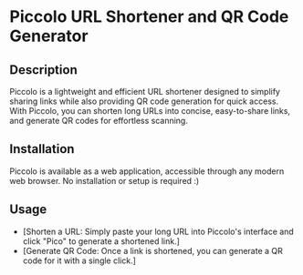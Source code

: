 # Piccolo URL Shortener and QR Code Generator

## Description 

Piccolo is a lightweight and efficient URL shortener designed to simplify sharing links while also providing QR code generation for quick access. 
With Piccolo, you can shorten long URLs into concise, easy-to-share links, and generate QR codes for effortless scanning.


## Installation

Piccolo is available as a web application, accessible through any modern web browser. No installation or setup is required :)


## Usage 

* [Shorten a URL: Simply paste your long URL into Piccolo's interface and click "Pico" to generate a shortened link.]
* [Generate QR Code: Once a link is shortened, you can generate a QR code for it with a single click.]

<!-- * [Customize: Optionally customize the shortened URL to make it more branded or memorable.]
* [Analyze: Track the performance of your shortened links with built-in analytics.] -->




